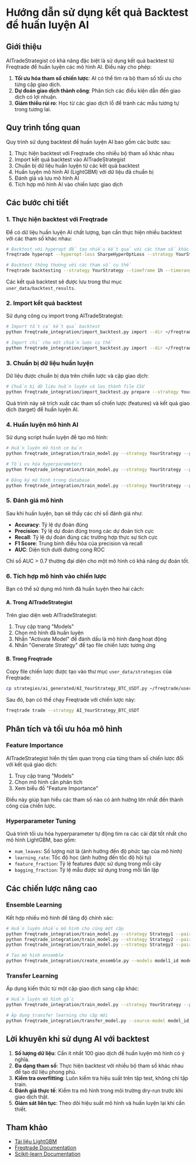 # Hướng dẫn sử dụng kết quả Backtest để huấn luyện AI

## Giới thiệu

AITradeStrategist có khả năng đặc biệt là sử dụng kết quả backtest từ Freqtrade để huấn luyện các mô hình AI. Điều này cho phép:

1. **Tối ưu hóa tham số chiến lược**: AI có thể tìm ra bộ tham số tối ưu cho từng cặp giao dịch.
2. **Dự đoán giao dịch thành công**: Phân tích các điều kiện dẫn đến giao dịch có lợi nhuận.
3. **Giảm thiểu rủi ro**: Học từ các giao dịch lỗ để tránh các mẫu tương tự trong tương lai.

## Quy trình tổng quan

Quy trình sử dụng backtest để huấn luyện AI bao gồm các bước sau:

1. Thực hiện backtest với Freqtrade cho nhiều bộ tham số khác nhau
2. Import kết quả backtest vào AITradeStrategist
3. Chuẩn bị dữ liệu huấn luyện từ các kết quả backtest
4. Huấn luyện mô hình AI (LightGBM) với dữ liệu đã chuẩn bị
5. Đánh giá và lưu mô hình AI
6. Tích hợp mô hình AI vào chiến lược giao dịch

## Các bước chi tiết

### 1. Thực hiện backtest với Freqtrade

Để có dữ liệu huấn luyện AI chất lượng, bạn cần thực hiện nhiều backtest với các tham số khác nhau:

```bash
# Backtest với hyperopt để tạo nhiều kết quả với các tham số khác nhau
freqtrade hyperopt --hyperopt-loss SharpeHyperOptLoss --strategy YourStrategy --spaces buy sell --timeframe 1h --timerange 20220101-20230101

# Backtest thông thường với các tham số cụ thể
freqtrade backtesting --strategy YourStrategy --timeframe 1h --timerange 20220101-20230101
```

Các kết quả backtest sẽ được lưu trong thư mục `user_data/backtest_results`.

### 2. Import kết quả backtest

Sử dụng công cụ import trong AITradeStrategist:

```bash
# Import tất cả kết quả backtest
python freqtrade_integration/import_backtest.py import --dir ~/freqtrade/user_data/backtest_results

# Import chỉ cho một chiến lược cụ thể
python freqtrade_integration/import_backtest.py import --dir ~/freqtrade/user_data/backtest_results --strategy YourStrategy
```

### 3. Chuẩn bị dữ liệu huấn luyện

Dữ liệu được chuẩn bị dựa trên chiến lược và cặp giao dịch:

```bash
# Chuẩn bị dữ liệu huấn luyện và lưu thành file CSV
python freqtrade_integration/import_backtest.py prepare --strategy YourStrategy --pair BTC/USDT --min-trades 100 --output training_data.csv
```

Quá trình này sẽ trích xuất các tham số chiến lược (features) và kết quả giao dịch (target) để huấn luyện AI.

### 4. Huấn luyện mô hình AI

Sử dụng script huấn luyện để tạo mô hình:

```bash
# Huấn luyện mô hình cơ bản
python freqtrade_integration/train_model.py --strategy YourStrategy --pair BTC/USDT --timeframe 1h

# Tối ưu hóa hyperparameters
python freqtrade_integration/train_model.py --strategy YourStrategy --pair BTC/USDT --timeframe 1h --optimize

# Đăng ký mô hình trong database
python freqtrade_integration/train_model.py --strategy YourStrategy --pair BTC/USDT --timeframe 1h --register
```

### 5. Đánh giá mô hình

Sau khi huấn luyện, bạn sẽ thấy các chỉ số đánh giá như:
- **Accuracy**: Tỷ lệ dự đoán đúng
- **Precision**: Tỷ lệ dự đoán đúng trong các dự đoán tích cực
- **Recall**: Tỷ lệ dự đoán đúng các trường hợp thực sự tích cực
- **F1 Score**: Trung bình điều hòa của precision và recall
- **AUC**: Diện tích dưới đường cong ROC

Chỉ số AUC > 0.7 thường đại diện cho một mô hình có khả năng dự đoán tốt.

### 6. Tích hợp mô hình vào chiến lược

Bạn có thể sử dụng mô hình đã huấn luyện theo hai cách:

#### A. Trong AITradeStrategist

Trên giao diện web AITradeStrategist:
1. Truy cập trang "Models"
2. Chọn mô hình đã huấn luyện
3. Nhấn "Activate Model" để đánh dấu là mô hình đang hoạt động
4. Nhấn "Generate Strategy" để tạo file chiến lược tương ứng

#### B. Trong Freqtrade

Copy file chiến lược được tạo vào thư mục `user_data/strategies` của Freqtrade:

```bash
cp strategies/ai_generated/AI_YourStrategy_BTC_USDT.py ~/freqtrade/user_data/strategies/
```

Sau đó, bạn có thể chạy Freqtrade với chiến lược này:

```bash
freqtrade trade --strategy AI_YourStrategy_BTC_USDT
```

## Phân tích và tối ưu hóa mô hình

### Feature Importance

AITradeStrategist hiển thị tầm quan trọng của từng tham số chiến lược đối với kết quả giao dịch:

1. Truy cập trang "Models"
2. Chọn mô hình cần phân tích
3. Xem biểu đồ "Feature Importance"

Điều này giúp bạn hiểu các tham số nào có ảnh hưởng lớn nhất đến thành công của chiến lược.

### Hyperparameter Tuning

Quá trình tối ưu hóa hyperparameter tự động tìm ra các cài đặt tốt nhất cho mô hình LightGBM, bao gồm:

- `num_leaves`: Số lượng nút lá (ảnh hưởng đến độ phức tạp của mô hình)
- `learning_rate`: Tốc độ học (ảnh hưởng đến tốc độ hội tụ)
- `feature_fraction`: Tỷ lệ features được sử dụng trong mỗi cây
- `bagging_fraction`: Tỷ lệ mẫu được sử dụng trong mỗi lần lặp

## Các chiến lược nâng cao

### Ensemble Learning

Kết hợp nhiều mô hình để tăng độ chính xác:

```bash
# Huấn luyện nhiều mô hình cho cùng một cặp
python freqtrade_integration/train_model.py --strategy Strategy1 --pair BTC/USDT
python freqtrade_integration/train_model.py --strategy Strategy2 --pair BTC/USDT
python freqtrade_integration/train_model.py --strategy Strategy3 --pair BTC/USDT

# Tạo mô hình ensemble
python freqtrade_integration/create_ensemble.py --models model1_id model2_id model3_id --pair BTC/USDT
```

### Transfer Learning

Áp dụng kiến thức từ một cặp giao dịch sang cặp khác:

```bash
# Huấn luyện mô hình gốc
python freqtrade_integration/train_model.py --strategy YourStrategy --pair BTC/USDT

# Áp dụng transfer learning cho cặp mới
python freqtrade_integration/transfer_model.py --source-model model_id --target-pair ETH/USDT
```

## Lời khuyên khi sử dụng AI với backtest

1. **Số lượng dữ liệu**: Cần ít nhất 100 giao dịch để huấn luyện mô hình có ý nghĩa.
2. **Đa dạng tham số**: Thực hiện backtest với nhiều bộ tham số khác nhau để tạo dữ liệu phong phú.
3. **Kiểm tra overfitting**: Luôn kiểm tra hiệu suất trên tập test, không chỉ tập train.
4. **Đánh giá thực tế**: Kiểm tra mô hình trong môi trường dry-run trước khi giao dịch thật.
5. **Giám sát liên tục**: Theo dõi hiệu suất mô hình và huấn luyện lại khi cần thiết.

## Tham khảo

- [Tài liệu LightGBM](https://lightgbm.readthedocs.io/)
- [Freqtrade Documentation](https://www.freqtrade.io/en/stable/)
- [Scikit-learn Documentation](https://scikit-learn.org/stable/)